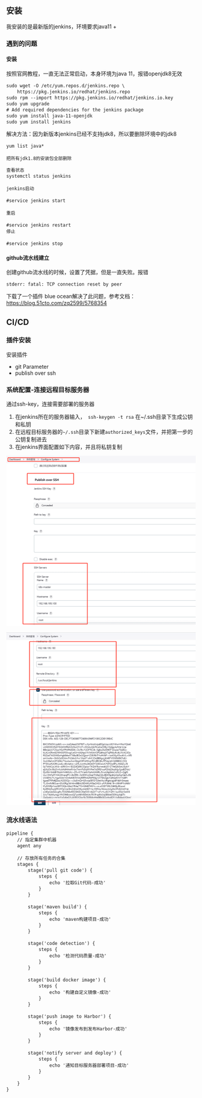 ## 安装

我安装的是最新版的jenkins，环境要求java11 + 

### 遇到的问题

#### 安装

按照官网教程，一直无法正常启动，本身环境为java 11，报错openjdk8无效

```
sudo wget -O /etc/yum.repos.d/jenkins.repo \
    https://pkg.jenkins.io/redhat/jenkins.repo
sudo rpm --import https://pkg.jenkins.io/redhat/jenkins.io.key
sudo yum upgrade
# Add required dependencies for the jenkins package
sudo yum install java-11-openjdk
sudo yum install jenkins
```

解决方法：因为新版本jenkins已经不支持jdk8，所以要删除环境中的jdk8

```
yum list java* 

把所有jdk1.8的安装包全部删除
```

```
查看状态
systemctl status jenkins

jenkins启动

#service jenkins start

重启

#service jenkins restart
停止

#service jenkins stop
```

#### github流水线建立

创建github流水线的时候，设置了凭据，但是一直失败。报错

```
stderr: fatal: TCP connection reset by peer
```

下载了一个插件 blue ocean解决了此问题，参考文档：https://blog.51cto.com/zq2599/5768354

## CI/CD 

### 插件安装

安装插件

- git Parameter
- publish over ssh

### 系统配置-连接远程目标服务器

通过ssh-key，连接需要部署的服务器

1. 在jenkins所在的服务器输入，` ssh-keygen -t rsa` 在~/.ssh目录下生成公钥和私钥
2. 在远程目标服务器的`~/.ssh`目录下新建`authorized_keys`文件，并把第一步的公钥复制进去
3. 在jenkins界面配置如下内容，并且将私钥复制

![](../../pic/微信截图_20230102194624.png)

![](../../pic/微信截图_20230102194706.png)

### 流水线语法

```
pipeline {
    // 指定集群中机器
    agent any

    // 存放所有任务的合集
    stages {
        stage('pull git code') {
            steps {
                echo '拉取Git代码-成功'
            }
        }

        stage('maven build') {
            steps {
                echo 'maven构建项目-成功'
            }
        }

        stage('code detection') {
            steps {
                echo '检测代码质量-成功'
            }
        }

        stage('build docker image') {
            steps {
                echo '构建自定义镜像-成功'
            }
        }

        stage('push image to Harbor') {
            steps {
                echo '镜像发布到发布Harbor-成功'
            }
        }

        stage('notify server and deploy') {
            steps {
                echo '通知目标服务器部署项目-成功'
            }
        }
    }
}
```

